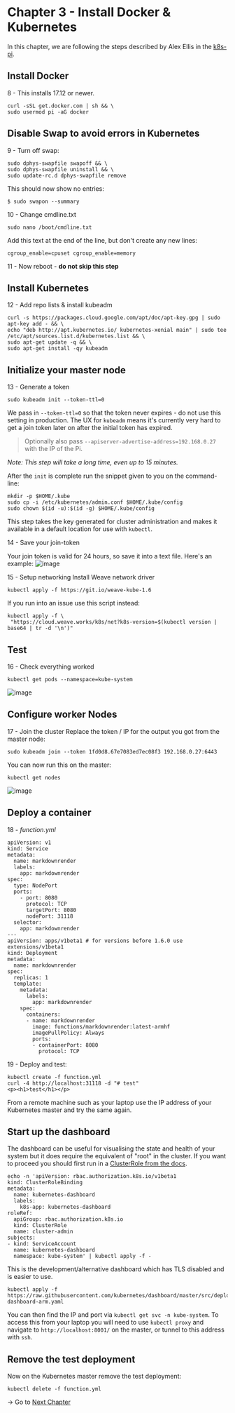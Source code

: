 # Chapter 3 - Install Docker & Kubernetes

In this chapter, we are following the steps described by Alex Ellis in the [k8s-pi](https://gist.github.com/alexellis/fdbc90de7691a1b9edb545c17da2d975#file-k8s-pi-md).

## Install Docker

8 - This installs 17.12 or newer.
```
curl -sSL get.docker.com | sh && \
sudo usermod pi -aG docker
```

## Disable Swap to avoid errors in Kubernetes

9 - Turn off swap:
```
sudo dphys-swapfile swapoff && \
sudo dphys-swapfile uninstall && \
sudo update-rc.d dphys-swapfile remove
```

This should now show no entries:
```
$ sudo swapon --summary
```

10 - Change cmdline.txt
```
sudo nano /boot/cmdline.txt
```
Add this text at the end of the line, but don't create any new lines:
```
cgroup_enable=cpuset cgroup_enable=memory
```

11 - Now reboot - **do not skip this step**
  
  
## Install Kubernetes

12 - Add repo lists & install kubeadm
```
curl -s https://packages.cloud.google.com/apt/doc/apt-key.gpg | sudo apt-key add - && \
echo "deb http://apt.kubernetes.io/ kubernetes-xenial main" | sudo tee /etc/apt/sources.list.d/kubernetes.list && \
sudo apt-get update -q && \
sudo apt-get install -qy kubeadm
```
  
  
## Initialize your master node

13 - Generate a token
```
sudo kubeadm init --token-ttl=0
```

We pass in `--token-ttl=0` so that the token never expires - do not use this setting in production. The UX for `kubeadm` means it's currently very hard to get a join token later on after the initial token has expired. 

> Optionally also pass `--apiserver-advertise-address=192.168.0.27` with the IP of the Pi.  

_Note: This step will take a long time, even up to 15 minutes._

After the `init` is complete run the snippet given to you on the command-line:  
```
mkdir -p $HOME/.kube
sudo cp -i /etc/kubernetes/admin.conf $HOME/.kube/config
sudo chown $(id -u):$(id -g) $HOME/.kube/config
```

This step takes the key generated for cluster administration and makes it available in a default location for use with `kubectl`.

14 - Save your join-token

Your join token is valid for 24 hours, so save it into a text file. Here's an example:
![image](https://github.com/estelle-a/ServerlessConf2018-Workshop-OpenFaas/blob/master/images/03-001.jpg) 

15 - Setup networking
Install Weave network driver
```
kubectl apply -f https://git.io/weave-kube-1.6
```
If you run into an issue use this script instead:
```
kubectl apply -f \
 "https://cloud.weave.works/k8s/net?k8s-version=$(kubectl version | base64 | tr -d '\n')"
```
  
  
## Test

16 - Check everything worked
```
kubectl get pods --namespace=kube-system
```
![image](https://github.com/estelle-a/ServerlessConf2018-Workshop-OpenFaas/blob/master/images/03-002.jpg)  
  
  
## Configure worker Nodes

17 - Join the cluster
Replace the token / IP for the output you got from the master node:
```
sudo kubeadm join --token 1fd0d8.67e7083ed7ec08f3 192.168.0.27:6443
```

You can now run this on the master:
```
kubectl get nodes
```
![image](https://github.com/estelle-a/ServerlessConf2018-Workshop-OpenFaas/blob/master/images/03-003.jpg)  


## Deploy a container

18 - *function.yml*
```
apiVersion: v1
kind: Service
metadata:
  name: markdownrender
  labels:
    app: markdownrender
spec:
  type: NodePort
  ports:
    - port: 8080
      protocol: TCP
      targetPort: 8080
      nodePort: 31118
  selector:
    app: markdownrender
---
apiVersion: apps/v1beta1 # for versions before 1.6.0 use extensions/v1beta1
kind: Deployment
metadata:
  name: markdownrender
spec:
  replicas: 1
  template:
    metadata:
      labels:
        app: markdownrender
    spec:
      containers:
      - name: markdownrender
        image: functions/markdownrender:latest-armhf
        imagePullPolicy: Always
        ports:
        - containerPort: 8080
          protocol: TCP
```

19 - Deploy and test:
```
kubectl create -f function.yml
curl -4 http://localhost:31118 -d "# test"
<p><h1>test</h1></p>
```
From a remote machine such as your laptop use the IP address of your Kubernetes master and try the same again.


## Start up the dashboard

The dashboard can be useful for visualising the state and health of your system but it does require the equivalent of "root" in the cluster. If you want to proceed you should first run in a [ClusterRole from the docs](https://github.com/kubernetes/dashboard/wiki/Access-control#admin-privileges).

```
echo -n 'apiVersion: rbac.authorization.k8s.io/v1beta1
kind: ClusterRoleBinding
metadata:
  name: kubernetes-dashboard
  labels:
    k8s-app: kubernetes-dashboard
roleRef:
  apiGroup: rbac.authorization.k8s.io
  kind: ClusterRole
  name: cluster-admin
subjects:
- kind: ServiceAccount
  name: kubernetes-dashboard
  namespace: kube-system' | kubectl apply -f -
```

This is the development/alternative dashboard which has TLS disabled and is easier to use.
```
kubectl apply -f https://raw.githubusercontent.com/kubernetes/dashboard/master/src/deploy/alternative/kubernetes-dashboard-arm.yaml
```

You can then find the IP and port via `kubectl get svc -n kube-system`. To access this from your laptop you will need to use `kubectl proxy` and navigate to `http://localhost:8001/` on the master, or tunnel to this address with `ssh`.
  
  
## Remove the test deployment

Now on the Kubernetes master remove the test deployment:
```
kubectl delete -f function.yml
```

  
-> Go to [Next Chapter](https://github.com/estelle-a/ServerlessConf2018-Workshop-OpenFaas/blob/master/04-OpenFaas-Installation.md)
